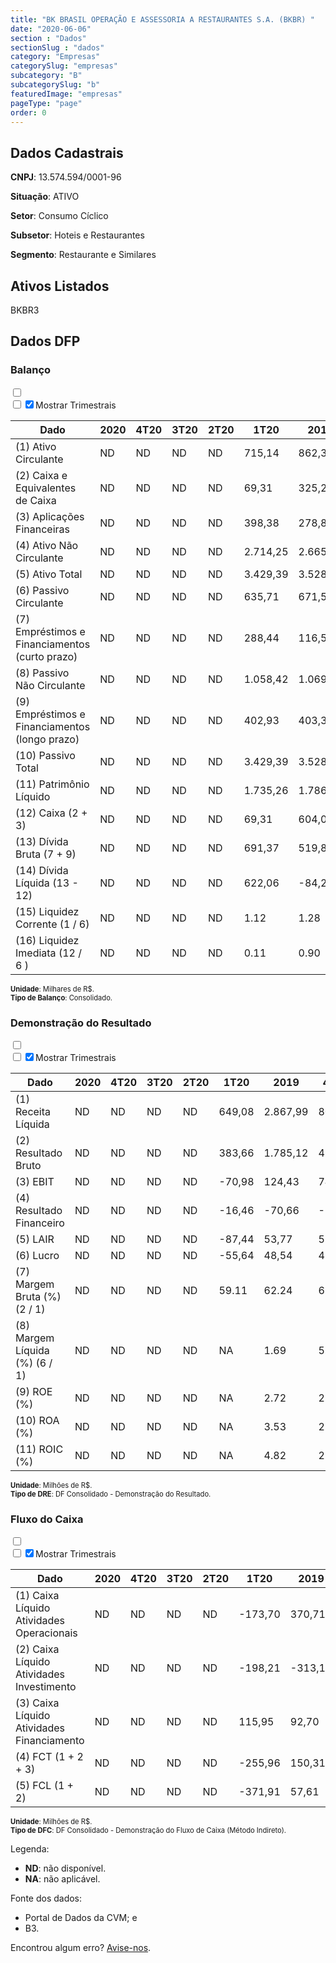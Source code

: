 ```yaml
---  
title: "BK BRASIL OPERAÇÃO E ASSESSORIA A RESTAURANTES S.A. (BKBR) "  
date: "2020-06-06"  
section : "Dados"  
sectionSlug : "dados"  
category: "Empresas"  
categorySlug: "empresas"  
subcategory: "B"  
subcategorySlug: "b"  
featuredImage: "empresas"  
pageType: "page"  
order: 0  
---
```



## Dados Cadastrais


**CNPJ**: 13.574.594/0001-96

**Situação**: ATIVO

**Setor**: Consumo Cíclico

**Subsetor**: Hoteis e Restaurantes

**Segmento**: Restaurante e Similares


## Ativos Listados


BKBR3 


## Dados DFP

### Balanço
  
<input type='checkbox' class='toggleCommand' id='toggleBalanco' name='toggleBalanco'>  
<div class='filter-group-balanco'>  
<div class='check_button_balanco'>  
<label for='toggleBalanco'>  
<input type='checkbox' data-filter-col='trimBalanco'><input type='checkbox' data-filter-col='trimBalanco' checked><span>Mostrar Trimestrais</span>  
</label>  
</div>  
</div>  
<div class='overflow balancoTableWrapper'>  
<table class='balancoTable'>  
<thead>  
<tr>  
<th class='dataHeader fixedLeftColumn'>Dado</th>  
<th>2020</th>  
<th class='trimHeader' data-col='trimBalanco'>4T20</th>  
<th class='trimHeader' data-col='trimBalanco'>3T20</th>  
<th class='trimHeader' data-col='trimBalanco'>2T20</th>  
<th class='trimHeader' data-col='trimBalanco'>1T20</th>  
<th>2019</th>  
<th class='trimHeader' data-col='trimBalanco'>4T19</th>  
<th class='trimHeader' data-col='trimBalanco'>3T19</th>  
<th class='trimHeader' data-col='trimBalanco'>2T19</th>  
<th class='trimHeader' data-col='trimBalanco'>1T19</th>  
<th>2018</th>  
<th class='trimHeader' data-col='trimBalanco'>4T18</th>  
<th class='trimHeader' data-col='trimBalanco'>3T18</th>  
<th class='trimHeader' data-col='trimBalanco'>2T18</th>  
<th class='trimHeader' data-col='trimBalanco'>1T18</th>  
<th>2017</th>  
<th class='trimHeader' data-col='trimBalanco'>4T17</th>  
<th class='trimHeader' data-col='trimBalanco'>3T17</th>  
<th class='trimHeader' data-col='trimBalanco'>2T17</th>  
<th class='trimHeader' data-col='trimBalanco'>1T17</th>  
<th>2016</th>  
<th class='trimHeader' data-col='trimBalanco'>4T16</th>  
<th class='trimHeader' data-col='trimBalanco'>3T16</th>  
<th class='trimHeader' data-col='trimBalanco'>2T16</th>  
<th class='trimHeader' data-col='trimBalanco'>1T16</th>  
<th>2015</th>  
<th class='trimHeader' data-col='trimBalanco'>4T15</th>  
<th class='trimHeader' data-col='trimBalanco'>3T15</th>  
<th class='trimHeader' data-col='trimBalanco'>2T15</th>  
<th class='trimHeader' data-col='trimBalanco'>1T15</th>  
</tr>  
</thead>  
<tbody>  
<tr class='trContaAtivo'>  
<td class='leftAlignCell rowDescription fixedLeftColumn'>(1) Ativo Circulante</td>  
<td>ND</td>  
<td data-col='trimBalanco' class='trimData'>ND</td>  
<td data-col='trimBalanco' class='trimData'>ND</td>  
<td data-col='trimBalanco' class='trimData'>ND</td>  
<td data-col='trimBalanco' class='trimData'>715,14</td>  
<td>862,38</td>  
<td data-col='trimBalanco' class='trimData'>862,38</td>  
<td data-col='trimBalanco' class='trimData'>421,69</td>  
<td data-col='trimBalanco' class='trimData'>517,90</td>  
<td data-col='trimBalanco' class='trimData'>583,62</td>  
<td>819,72</td>  
<td data-col='trimBalanco' class='trimData'>819,72</td>  
<td data-col='trimBalanco' class='trimData'>870,79</td>  
<td data-col='trimBalanco' class='trimData'>857,42</td>  
<td data-col='trimBalanco' class='trimData'>1.257,36</td>  
<td>1.338,45</td>  
<td data-col='trimBalanco' class='trimData'>1.338,45</td>  
<td data-col='trimBalanco' class='trimData'>433,02</td>  
<td data-col='trimBalanco' class='trimData'>320,19</td>  
<td data-col='trimBalanco' class='trimData'>331,48</td>  
<td>429,00</td>  
<td data-col='trimBalanco' class='trimData'>429,00</td>  
<td data-col='trimBalanco' class='trimData'>429,00</td>  
<td data-col='trimBalanco' class='trimData'>429,00</td>  
<td data-col='trimBalanco' class='trimData'>429,00</td>  
<td>325,67</td>  
<td data-col='trimBalanco' class='trimData'>325,67</td>  
<td data-col='trimBalanco' class='trimData'>ND</td>  
<td data-col='trimBalanco' class='trimData'>ND</td>  
<td data-col='trimBalanco' class='trimData'>ND</td>  
</tr>  
<tr class='trContaAtivo'>  
<td class='leftAlignCell rowDescription fixedLeftColumn'>(2) Caixa e Equivalentes de Caixa</td>  
<td>ND</td>  
<td data-col='trimBalanco' class='trimData'>ND</td>  
<td data-col='trimBalanco' class='trimData'>ND</td>  
<td data-col='trimBalanco' class='trimData'>ND</td>  
<td data-col='trimBalanco' class='trimData'>69,31</td>  
<td>325,28</td>  
<td data-col='trimBalanco' class='trimData'>325,28</td>  
<td data-col='trimBalanco' class='trimData'>76,39</td>  
<td data-col='trimBalanco' class='trimData'>145,53</td>  
<td data-col='trimBalanco' class='trimData'>99,91</td>  
<td>174,96</td>  
<td data-col='trimBalanco' class='trimData'>174,96</td>  
<td data-col='trimBalanco' class='trimData'>78,10</td>  
<td data-col='trimBalanco' class='trimData'>80,77</td>  
<td data-col='trimBalanco' class='trimData'>127,06</td>  
<td>102,34</td>  
<td data-col='trimBalanco' class='trimData'>102,34</td>  
<td data-col='trimBalanco' class='trimData'>207,74</td>  
<td data-col='trimBalanco' class='trimData'>96,59</td>  
<td data-col='trimBalanco' class='trimData'>145,91</td>  
<td>256,92</td>  
<td data-col='trimBalanco' class='trimData'>256,92</td>  
<td data-col='trimBalanco' class='trimData'>256,92</td>  
<td data-col='trimBalanco' class='trimData'>256,92</td>  
<td data-col='trimBalanco' class='trimData'>256,92</td>  
<td>164,80</td>  
<td data-col='trimBalanco' class='trimData'>164,80</td>  
<td data-col='trimBalanco' class='trimData'>ND</td>  
<td data-col='trimBalanco' class='trimData'>ND</td>  
<td data-col='trimBalanco' class='trimData'>ND</td>  
</tr>  
<tr class='trContaAtivo'>  
<td class='leftAlignCell rowDescription fixedLeftColumn'>(3) Aplicações Financeiras</td>  
<td>ND</td>  
<td data-col='trimBalanco' class='trimData'>ND</td>  
<td data-col='trimBalanco' class='trimData'>ND</td>  
<td data-col='trimBalanco' class='trimData'>ND</td>  
<td data-col='trimBalanco' class='trimData'>398,38</td>  
<td>278,82</td>  
<td data-col='trimBalanco' class='trimData'>278,82</td>  
<td data-col='trimBalanco' class='trimData'>102,85</td>  
<td data-col='trimBalanco' class='trimData'>106,92</td>  
<td data-col='trimBalanco' class='trimData'>223,08</td>  
<td>415,62</td>  
<td data-col='trimBalanco' class='trimData'>415,62</td>  
<td data-col='trimBalanco' class='trimData'>555,33</td>  
<td data-col='trimBalanco' class='trimData'>556,07</td>  
<td data-col='trimBalanco' class='trimData'>953,92</td>  
<td>1.076,38</td>  
<td data-col='trimBalanco' class='trimData'>1.076,38</td>  
<td data-col='trimBalanco' class='trimData'>87,62</td>  
<td data-col='trimBalanco' class='trimData'>76,71</td>  
<td data-col='trimBalanco' class='trimData'>57,31</td>  
<td>65,34</td>  
<td data-col='trimBalanco' class='trimData'>65,34</td>  
<td data-col='trimBalanco' class='trimData'>65,34</td>  
<td data-col='trimBalanco' class='trimData'>65,34</td>  
<td data-col='trimBalanco' class='trimData'>65,34</td>  
<td>57,43</td>  
<td data-col='trimBalanco' class='trimData'>57,43</td>  
<td data-col='trimBalanco' class='trimData'>ND</td>  
<td data-col='trimBalanco' class='trimData'>ND</td>  
<td data-col='trimBalanco' class='trimData'>ND</td>  
</tr>  
<tr class='trContaAtivo'>  
<td class='leftAlignCell rowDescription fixedLeftColumn'>(4) Ativo Não Circulante</td>  
<td>ND</td>  
<td data-col='trimBalanco' class='trimData'>ND</td>  
<td data-col='trimBalanco' class='trimData'>ND</td>  
<td data-col='trimBalanco' class='trimData'>ND</td>  
<td data-col='trimBalanco' class='trimData'>2.714,25</td>  
<td>2.665,68</td>  
<td data-col='trimBalanco' class='trimData'>2.665,68</td>  
<td data-col='trimBalanco' class='trimData'>2.514,81</td>  
<td data-col='trimBalanco' class='trimData'>2.380,36</td>  
<td data-col='trimBalanco' class='trimData'>2.464,93</td>  
<td>1.705,92</td>  
<td data-col='trimBalanco' class='trimData'>1.705,92</td>  
<td data-col='trimBalanco' class='trimData'>1.602,15</td>  
<td data-col='trimBalanco' class='trimData'>1.547,76</td>  
<td data-col='trimBalanco' class='trimData'>1.092,43</td>  
<td>1.077,11</td>  
<td data-col='trimBalanco' class='trimData'>1.077,11</td>  
<td data-col='trimBalanco' class='trimData'>1.044,28</td>  
<td data-col='trimBalanco' class='trimData'>1.018,81</td>  
<td data-col='trimBalanco' class='trimData'>1.008,75</td>  
<td>999,46</td>  
<td data-col='trimBalanco' class='trimData'>999,46</td>  
<td data-col='trimBalanco' class='trimData'>999,46</td>  
<td data-col='trimBalanco' class='trimData'>999,46</td>  
<td data-col='trimBalanco' class='trimData'>999,46</td>  
<td>870,89</td>  
<td data-col='trimBalanco' class='trimData'>870,89</td>  
<td data-col='trimBalanco' class='trimData'>ND</td>  
<td data-col='trimBalanco' class='trimData'>ND</td>  
<td data-col='trimBalanco' class='trimData'>ND</td>  
</tr>  
<tr class='trContaAtivo'>  
<td class='leftAlignCell rowDescription fixedLeftColumn'>(5) Ativo Total</td>  
<td>ND</td>  
<td data-col='trimBalanco' class='trimData'>ND</td>  
<td data-col='trimBalanco' class='trimData'>ND</td>  
<td data-col='trimBalanco' class='trimData'>ND</td>  
<td data-col='trimBalanco' class='trimData'>3.429,39</td>  
<td>3.528,06</td>  
<td data-col='trimBalanco' class='trimData'>3.528,06</td>  
<td data-col='trimBalanco' class='trimData'>2.936,51</td>  
<td data-col='trimBalanco' class='trimData'>2.898,27</td>  
<td data-col='trimBalanco' class='trimData'>3.048,55</td>  
<td>2.525,63</td>  
<td data-col='trimBalanco' class='trimData'>2.525,63</td>  
<td data-col='trimBalanco' class='trimData'>2.472,94</td>  
<td data-col='trimBalanco' class='trimData'>2.405,18</td>  
<td data-col='trimBalanco' class='trimData'>2.349,78</td>  
<td>2.415,55</td>  
<td data-col='trimBalanco' class='trimData'>2.415,55</td>  
<td data-col='trimBalanco' class='trimData'>1.477,30</td>  
<td data-col='trimBalanco' class='trimData'>1.339,01</td>  
<td data-col='trimBalanco' class='trimData'>1.340,23</td>  
<td>1.428,46</td>  
<td data-col='trimBalanco' class='trimData'>1.428,46</td>  
<td data-col='trimBalanco' class='trimData'>1.428,46</td>  
<td data-col='trimBalanco' class='trimData'>1.428,46</td>  
<td data-col='trimBalanco' class='trimData'>1.428,46</td>  
<td>1.196,56</td>  
<td data-col='trimBalanco' class='trimData'>1.196,56</td>  
<td data-col='trimBalanco' class='trimData'>ND</td>  
<td data-col='trimBalanco' class='trimData'>ND</td>  
<td data-col='trimBalanco' class='trimData'>ND</td>  
</tr>  
<tr class='trContaPassivo'>  
<td class='leftAlignCell rowDescription fixedLeftColumn'>(6) Passivo Circulante</td>  
<td>ND</td>  
<td data-col='trimBalanco' class='trimData'>ND</td>  
<td data-col='trimBalanco' class='trimData'>ND</td>  
<td data-col='trimBalanco' class='trimData'>ND</td>  
<td data-col='trimBalanco' class='trimData'>635,71</td>  
<td>671,57</td>  
<td data-col='trimBalanco' class='trimData'>671,57</td>  
<td data-col='trimBalanco' class='trimData'>463,18</td>  
<td data-col='trimBalanco' class='trimData'>451,48</td>  
<td data-col='trimBalanco' class='trimData'>466,45</td>  
<td>599,67</td>  
<td data-col='trimBalanco' class='trimData'>599,67</td>  
<td data-col='trimBalanco' class='trimData'>584,30</td>  
<td data-col='trimBalanco' class='trimData'>533,12</td>  
<td data-col='trimBalanco' class='trimData'>519,54</td>  
<td>473,00</td>  
<td data-col='trimBalanco' class='trimData'>473,00</td>  
<td data-col='trimBalanco' class='trimData'>312,26</td>  
<td data-col='trimBalanco' class='trimData'>305,52</td>  
<td data-col='trimBalanco' class='trimData'>285,73</td>  
<td>799,62</td>  
<td data-col='trimBalanco' class='trimData'>799,62</td>  
<td data-col='trimBalanco' class='trimData'>799,62</td>  
<td data-col='trimBalanco' class='trimData'>799,62</td>  
<td data-col='trimBalanco' class='trimData'>799,62</td>  
<td>392,84</td>  
<td data-col='trimBalanco' class='trimData'>392,84</td>  
<td data-col='trimBalanco' class='trimData'>ND</td>  
<td data-col='trimBalanco' class='trimData'>ND</td>  
<td data-col='trimBalanco' class='trimData'>ND</td>  
</tr>  
<tr class='trContaPassivo'>  
<td class='leftAlignCell rowDescription fixedLeftColumn'>(7) Empréstimos e Financiamentos (curto prazo)</td>  
<td>ND</td>  
<td data-col='trimBalanco' class='trimData'>ND</td>  
<td data-col='trimBalanco' class='trimData'>ND</td>  
<td data-col='trimBalanco' class='trimData'>ND</td>  
<td data-col='trimBalanco' class='trimData'>288,44</td>  
<td>116,56</td>  
<td data-col='trimBalanco' class='trimData'>116,56</td>  
<td data-col='trimBalanco' class='trimData'>26,25</td>  
<td data-col='trimBalanco' class='trimData'>43,85</td>  
<td data-col='trimBalanco' class='trimData'>52,29</td>  
<td>161,58</td>  
<td data-col='trimBalanco' class='trimData'>161,58</td>  
<td data-col='trimBalanco' class='trimData'>278,87</td>  
<td data-col='trimBalanco' class='trimData'>284,27</td>  
<td data-col='trimBalanco' class='trimData'>303,63</td>  
<td>209,99</td>  
<td data-col='trimBalanco' class='trimData'>209,99</td>  
<td data-col='trimBalanco' class='trimData'>127,11</td>  
<td data-col='trimBalanco' class='trimData'>127,36</td>  
<td data-col='trimBalanco' class='trimData'>133,66</td>  
<td>607,97</td>  
<td data-col='trimBalanco' class='trimData'>607,97</td>  
<td data-col='trimBalanco' class='trimData'>607,97</td>  
<td data-col='trimBalanco' class='trimData'>607,97</td>  
<td data-col='trimBalanco' class='trimData'>607,97</td>  
<td>198,87</td>  
<td data-col='trimBalanco' class='trimData'>198,87</td>  
<td data-col='trimBalanco' class='trimData'>ND</td>  
<td data-col='trimBalanco' class='trimData'>ND</td>  
<td data-col='trimBalanco' class='trimData'>ND</td>  
</tr>  
<tr class='trContaPassivo'>  
<td class='leftAlignCell rowDescription fixedLeftColumn'>(8) Passivo Não Circulante</td>  
<td>ND</td>  
<td data-col='trimBalanco' class='trimData'>ND</td>  
<td data-col='trimBalanco' class='trimData'>ND</td>  
<td data-col='trimBalanco' class='trimData'>ND</td>  
<td data-col='trimBalanco' class='trimData'>1.058,42</td>  
<td>1.069,86</td>  
<td data-col='trimBalanco' class='trimData'>1.069,86</td>  
<td data-col='trimBalanco' class='trimData'>718,21</td>  
<td data-col='trimBalanco' class='trimData'>681,88</td>  
<td data-col='trimBalanco' class='trimData'>819,19</td>  
<td>209,00</td>  
<td data-col='trimBalanco' class='trimData'>209,00</td>  
<td data-col='trimBalanco' class='trimData'>225,73</td>  
<td data-col='trimBalanco' class='trimData'>239,74</td>  
<td data-col='trimBalanco' class='trimData'>205,08</td>  
<td>325,36</td>  
<td data-col='trimBalanco' class='trimData'>325,36</td>  
<td data-col='trimBalanco' class='trimData'>490,13</td>  
<td data-col='trimBalanco' class='trimData'>506,27</td>  
<td data-col='trimBalanco' class='trimData'>534,18</td>  
<td>88,53</td>  
<td data-col='trimBalanco' class='trimData'>88,53</td>  
<td data-col='trimBalanco' class='trimData'>88,53</td>  
<td data-col='trimBalanco' class='trimData'>88,53</td>  
<td data-col='trimBalanco' class='trimData'>88,53</td>  
<td>365,28</td>  
<td data-col='trimBalanco' class='trimData'>365,28</td>  
<td data-col='trimBalanco' class='trimData'>ND</td>  
<td data-col='trimBalanco' class='trimData'>ND</td>  
<td data-col='trimBalanco' class='trimData'>ND</td>  
</tr>  
<tr class='trContaPassivo'>  
<td class='leftAlignCell rowDescription fixedLeftColumn'>(9) Empréstimos e Financiamentos (longo prazo)</td>  
<td>ND</td>  
<td data-col='trimBalanco' class='trimData'>ND</td>  
<td data-col='trimBalanco' class='trimData'>ND</td>  
<td data-col='trimBalanco' class='trimData'>ND</td>  
<td data-col='trimBalanco' class='trimData'>402,93</td>  
<td>403,31</td>  
<td data-col='trimBalanco' class='trimData'>403,31</td>  
<td data-col='trimBalanco' class='trimData'>106,52</td>  
<td data-col='trimBalanco' class='trimData'>106,39</td>  
<td data-col='trimBalanco' class='trimData'>112,00</td>  
<td>117,53</td>  
<td data-col='trimBalanco' class='trimData'>117,53</td>  
<td data-col='trimBalanco' class='trimData'>131,06</td>  
<td data-col='trimBalanco' class='trimData'>142,89</td>  
<td data-col='trimBalanco' class='trimData'>154,67</td>  
<td>275,72</td>  
<td data-col='trimBalanco' class='trimData'>275,72</td>  
<td data-col='trimBalanco' class='trimData'>396,30</td>  
<td data-col='trimBalanco' class='trimData'>414,73</td>  
<td data-col='trimBalanco' class='trimData'>443,38</td>  
<td>0,00</td>  
<td data-col='trimBalanco' class='trimData'>0,00</td>  
<td data-col='trimBalanco' class='trimData'>0,00</td>  
<td data-col='trimBalanco' class='trimData'>0,00</td>  
<td data-col='trimBalanco' class='trimData'>0,00</td>  
<td>306,94</td>  
<td data-col='trimBalanco' class='trimData'>306,94</td>  
<td data-col='trimBalanco' class='trimData'>ND</td>  
<td data-col='trimBalanco' class='trimData'>ND</td>  
<td data-col='trimBalanco' class='trimData'>ND</td>  
</tr>  
<tr class='trContaPassivo'>  
<td class='leftAlignCell rowDescription fixedLeftColumn'>(10) Passivo Total</td>  
<td>ND</td>  
<td data-col='trimBalanco' class='trimData'>ND</td>  
<td data-col='trimBalanco' class='trimData'>ND</td>  
<td data-col='trimBalanco' class='trimData'>ND</td>  
<td data-col='trimBalanco' class='trimData'>3.429,39</td>  
<td>3.528,06</td>  
<td data-col='trimBalanco' class='trimData'>3.528,06</td>  
<td data-col='trimBalanco' class='trimData'>2.936,51</td>  
<td data-col='trimBalanco' class='trimData'>2.898,27</td>  
<td data-col='trimBalanco' class='trimData'>3.048,55</td>  
<td>2.525,63</td>  
<td data-col='trimBalanco' class='trimData'>2.525,63</td>  
<td data-col='trimBalanco' class='trimData'>2.472,94</td>  
<td data-col='trimBalanco' class='trimData'>2.405,18</td>  
<td data-col='trimBalanco' class='trimData'>2.349,78</td>  
<td>2.415,55</td>  
<td data-col='trimBalanco' class='trimData'>2.415,55</td>  
<td data-col='trimBalanco' class='trimData'>1.477,30</td>  
<td data-col='trimBalanco' class='trimData'>1.339,01</td>  
<td data-col='trimBalanco' class='trimData'>1.340,23</td>  
<td>1.428,46</td>  
<td data-col='trimBalanco' class='trimData'>1.428,46</td>  
<td data-col='trimBalanco' class='trimData'>1.428,46</td>  
<td data-col='trimBalanco' class='trimData'>1.428,46</td>  
<td data-col='trimBalanco' class='trimData'>1.428,46</td>  
<td>1.196,56</td>  
<td data-col='trimBalanco' class='trimData'>1.196,56</td>  
<td data-col='trimBalanco' class='trimData'>ND</td>  
<td data-col='trimBalanco' class='trimData'>ND</td>  
<td data-col='trimBalanco' class='trimData'>ND</td>  
</tr>  
<tr class='trContaPassivo'>  
<td class='leftAlignCell rowDescription fixedLeftColumn'>(11) Patrimônio Líquido</td>  
<td>ND</td>  
<td data-col='trimBalanco' class='trimData'>ND</td>  
<td data-col='trimBalanco' class='trimData'>ND</td>  
<td data-col='trimBalanco' class='trimData'>ND</td>  
<td data-col='trimBalanco' class='trimData'>1.735,26</td>  
<td>1.786,63</td>  
<td data-col='trimBalanco' class='trimData'>1.786,63</td>  
<td data-col='trimBalanco' class='trimData'>1.755,12</td>  
<td data-col='trimBalanco' class='trimData'>1.764,91</td>  
<td data-col='trimBalanco' class='trimData'>1.762,91</td>  
<td>1.716,96</td>  
<td data-col='trimBalanco' class='trimData'>1.716,96</td>  
<td data-col='trimBalanco' class='trimData'>1.662,91</td>  
<td data-col='trimBalanco' class='trimData'>1.632,32</td>  
<td data-col='trimBalanco' class='trimData'>1.625,17</td>  
<td>1.617,19</td>  
<td data-col='trimBalanco' class='trimData'>1.617,19</td>  
<td data-col='trimBalanco' class='trimData'>674,90</td>  
<td data-col='trimBalanco' class='trimData'>527,22</td>  
<td data-col='trimBalanco' class='trimData'>520,32</td>  
<td>540,32</td>  
<td data-col='trimBalanco' class='trimData'>540,32</td>  
<td data-col='trimBalanco' class='trimData'>540,32</td>  
<td data-col='trimBalanco' class='trimData'>540,32</td>  
<td data-col='trimBalanco' class='trimData'>540,32</td>  
<td>438,44</td>  
<td data-col='trimBalanco' class='trimData'>438,44</td>  
<td data-col='trimBalanco' class='trimData'>ND</td>  
<td data-col='trimBalanco' class='trimData'>ND</td>  
<td data-col='trimBalanco' class='trimData'>ND</td>  
</tr>  
<tr>  
<td class='leftAlignCell rowDescription fixedLeftColumn'>(12) Caixa (2 + 3)</td>  
<td>ND</td>  
<td data-col='trimBalanco' class='trimData'>ND</td>  
<td data-col='trimBalanco' class='trimData'>ND</td>  
<td data-col='trimBalanco' class='trimData'>ND</td>  
<td class='positiveNumber trimData' data-col='trimBalanco'>69,31</td>  
<td class='positiveNumber'>604,09</td>  
<td class='positiveNumber trimData' data-col='trimBalanco'>325,28</td>  
<td class='positiveNumber trimData' data-col='trimBalanco'>76,39</td>  
<td class='positiveNumber trimData' data-col='trimBalanco'>145,53</td>  
<td class='positiveNumber trimData' data-col='trimBalanco'>99,91</td>  
<td class='positiveNumber'>590,59</td>  
<td class='positiveNumber trimData' data-col='trimBalanco'>174,96</td>  
<td class='positiveNumber trimData' data-col='trimBalanco'>78,10</td>  
<td class='positiveNumber trimData' data-col='trimBalanco'>80,77</td>  
<td class='positiveNumber trimData' data-col='trimBalanco'>127,06</td>  
<td class='positiveNumber'>1.178,73</td>  
<td class='positiveNumber trimData' data-col='trimBalanco'>102,34</td>  
<td class='positiveNumber trimData' data-col='trimBalanco'>207,74</td>  
<td class='positiveNumber trimData' data-col='trimBalanco'>96,59</td>  
<td class='positiveNumber trimData' data-col='trimBalanco'>145,91</td>  
<td class='positiveNumber'>322,26</td>  
<td class='positiveNumber trimData' data-col='trimBalanco'>256,92</td>  
<td class='positiveNumber trimData' data-col='trimBalanco'>256,92</td>  
<td class='positiveNumber trimData' data-col='trimBalanco'>256,92</td>  
<td class='positiveNumber trimData' data-col='trimBalanco'>256,92</td>  
<td class='positiveNumber'>222,23</td>  
<td class='positiveNumber trimData' data-col='trimBalanco'>164,80</td>  
<td data-col='trimBalanco' class='trimData'>ND</td>  
<td data-col='trimBalanco' class='trimData'>ND</td>  
<td data-col='trimBalanco' class='trimData'>ND</td>  
</tr>  
<tr class='trDividaBruta'>  
<td class='leftAlignCell rowDescription fixedLeftColumn'>(13) Dívida Bruta (7 + 9)</td>  
<td>ND</td>  
<td data-col='trimBalanco' class='trimData'>ND</td>  
<td data-col='trimBalanco' class='trimData'>ND</td>  
<td data-col='trimBalanco' class='trimData'>ND</td>  
<td class='negativeNumber trimData' data-col='trimBalanco'>691,37</td>  
<td class='negativeNumber'>519,87</td>  
<td class='negativeNumber trimData' data-col='trimBalanco'>519,87</td>  
<td class='negativeNumber trimData' data-col='trimBalanco'>132,77</td>  
<td class='negativeNumber trimData' data-col='trimBalanco'>150,25</td>  
<td class='negativeNumber trimData' data-col='trimBalanco'>164,29</td>  
<td class='negativeNumber'>279,11</td>  
<td class='negativeNumber trimData' data-col='trimBalanco'>279,11</td>  
<td class='negativeNumber trimData' data-col='trimBalanco'>409,93</td>  
<td class='negativeNumber trimData' data-col='trimBalanco'>427,15</td>  
<td class='negativeNumber trimData' data-col='trimBalanco'>458,30</td>  
<td class='negativeNumber'>485,71</td>  
<td class='negativeNumber trimData' data-col='trimBalanco'>485,71</td>  
<td class='negativeNumber trimData' data-col='trimBalanco'>523,41</td>  
<td class='negativeNumber trimData' data-col='trimBalanco'>542,08</td>  
<td class='negativeNumber trimData' data-col='trimBalanco'>577,04</td>  
<td class='negativeNumber'>607,97</td>  
<td class='negativeNumber trimData' data-col='trimBalanco'>607,97</td>  
<td class='negativeNumber trimData' data-col='trimBalanco'>607,97</td>  
<td class='negativeNumber trimData' data-col='trimBalanco'>607,97</td>  
<td class='negativeNumber trimData' data-col='trimBalanco'>607,97</td>  
<td class='negativeNumber'>505,81</td>  
<td class='negativeNumber trimData' data-col='trimBalanco'>505,81</td>  
<td data-col='trimBalanco' class='trimData'>ND</td>  
<td data-col='trimBalanco' class='trimData'>ND</td>  
<td data-col='trimBalanco' class='trimData'>ND</td>  
</tr>  
<tr>  
<td class='leftAlignCell rowDescription fixedLeftColumn'>(14) Dívida Líquida  (13 - 12)</td>  
<td>ND</td>  
<td data-col='trimBalanco' class='trimData'>ND</td>  
<td data-col='trimBalanco' class='trimData'>ND</td>  
<td data-col='trimBalanco' class='trimData'>ND</td>  
<td class='negativeNumber trimData' data-col='trimBalanco'>622,06</td>  
<td class='positiveNumber'>-84,22</td>  
<td class='negativeNumber trimData' data-col='trimBalanco'>194,59</td>  
<td class='negativeNumber trimData' data-col='trimBalanco'>56,38</td>  
<td class='negativeNumber trimData' data-col='trimBalanco'>4,71</td>  
<td class='negativeNumber trimData' data-col='trimBalanco'>64,38</td>  
<td class='positiveNumber'>-311,47</td>  
<td class='negativeNumber trimData' data-col='trimBalanco'>104,15</td>  
<td class='negativeNumber trimData' data-col='trimBalanco'>331,83</td>  
<td class='negativeNumber trimData' data-col='trimBalanco'>346,38</td>  
<td class='negativeNumber trimData' data-col='trimBalanco'>331,24</td>  
<td class='positiveNumber'>-693,02</td>  
<td class='negativeNumber trimData' data-col='trimBalanco'>383,36</td>  
<td class='negativeNumber trimData' data-col='trimBalanco'>315,67</td>  
<td class='negativeNumber trimData' data-col='trimBalanco'>445,49</td>  
<td class='negativeNumber trimData' data-col='trimBalanco'>431,13</td>  
<td class='negativeNumber'>285,71</td>  
<td class='negativeNumber trimData' data-col='trimBalanco'>351,05</td>  
<td class='negativeNumber trimData' data-col='trimBalanco'>351,05</td>  
<td class='negativeNumber trimData' data-col='trimBalanco'>351,05</td>  
<td class='negativeNumber trimData' data-col='trimBalanco'>351,05</td>  
<td class='negativeNumber'>283,58</td>  
<td class='negativeNumber trimData' data-col='trimBalanco'>341,01</td>  
<td data-col='trimBalanco' class='trimData'>ND</td>  
<td data-col='trimBalanco' class='trimData'>ND</td>  
<td data-col='trimBalanco' class='trimData'>ND</td>  
</tr>  
<tr>  
<td class='leftAlignCell rowDescription fixedLeftColumn'>(15) Liquidez Corrente (1 / 6)</td>  
<td>ND</td>  
<td data-col='trimBalanco' class='trimData'>ND</td>  
<td data-col='trimBalanco' class='trimData'>ND</td>  
<td data-col='trimBalanco' class='trimData'>ND</td>  
<td data-col='trimBalanco' class='trimData'>1.12</td>  
<td>1.28</td>  
<td data-col='trimBalanco' class='trimData'>1.28</td>  
<td data-col='trimBalanco' class='trimData'>0.91</td>  
<td data-col='trimBalanco' class='trimData'>1.15</td>  
<td data-col='trimBalanco' class='trimData'>1.25</td>  
<td>1.37</td>  
<td data-col='trimBalanco' class='trimData'>1.37</td>  
<td data-col='trimBalanco' class='trimData'>1.49</td>  
<td data-col='trimBalanco' class='trimData'>1.61</td>  
<td data-col='trimBalanco' class='trimData'>2.42</td>  
<td>2.83</td>  
<td data-col='trimBalanco' class='trimData'>2.83</td>  
<td data-col='trimBalanco' class='trimData'>1.39</td>  
<td data-col='trimBalanco' class='trimData'>1.05</td>  
<td data-col='trimBalanco' class='trimData'>1.16</td>  
<td>0.54</td>  
<td data-col='trimBalanco' class='trimData'>0.54</td>  
<td data-col='trimBalanco' class='trimData'>0.54</td>  
<td data-col='trimBalanco' class='trimData'>0.54</td>  
<td data-col='trimBalanco' class='trimData'>0.54</td>  
<td>0.83</td>  
<td data-col='trimBalanco' class='trimData'>0.83</td>  
<td data-col='trimBalanco' class='trimData'>ND</td>  
<td data-col='trimBalanco' class='trimData'>ND</td>  
<td data-col='trimBalanco' class='trimData'>ND</td>  
</tr>  
<tr>  
<td class='leftAlignCell rowDescription fixedLeftColumn'>(16) Liquidez Imediata  (12 / 6 )</td>  
<td>ND</td>  
<td data-col='trimBalanco' class='trimData'>ND</td>  
<td data-col='trimBalanco' class='trimData'>ND</td>  
<td data-col='trimBalanco' class='trimData'>ND</td>  
<td data-col='trimBalanco' class='trimData'>0.11</td>  
<td>0.90</td>  
<td data-col='trimBalanco' class='trimData'>0.48</td>  
<td data-col='trimBalanco' class='trimData'>0.16</td>  
<td data-col='trimBalanco' class='trimData'>0.32</td>  
<td data-col='trimBalanco' class='trimData'>0.21</td>  
<td>0.98</td>  
<td data-col='trimBalanco' class='trimData'>0.29</td>  
<td data-col='trimBalanco' class='trimData'>0.13</td>  
<td data-col='trimBalanco' class='trimData'>0.15</td>  
<td data-col='trimBalanco' class='trimData'>0.24</td>  
<td>2.49</td>  
<td data-col='trimBalanco' class='trimData'>0.22</td>  
<td data-col='trimBalanco' class='trimData'>0.67</td>  
<td data-col='trimBalanco' class='trimData'>0.32</td>  
<td data-col='trimBalanco' class='trimData'>0.51</td>  
<td>0.40</td>  
<td data-col='trimBalanco' class='trimData'>0.32</td>  
<td data-col='trimBalanco' class='trimData'>0.32</td>  
<td data-col='trimBalanco' class='trimData'>0.32</td>  
<td data-col='trimBalanco' class='trimData'>0.32</td>  
<td>0.57</td>  
<td data-col='trimBalanco' class='trimData'>0.42</td>  
<td data-col='trimBalanco' class='trimData'>ND</td>  
<td data-col='trimBalanco' class='trimData'>ND</td>  
<td data-col='trimBalanco' class='trimData'>ND</td>  
</tr>  
</tbody>  
</table>  
</div>  
<p style='font-size:0.7rem; margin:0px;'><strong>Unidade</strong>: Milhares de R$.</p>  
<p style='font-size:0.7rem; margin:0px;'><strong>Tipo de Balanço</strong>: Consolidado.</p>


### Demonstração do Resultado
  
<input type='checkbox' class='toggleCommand' id='toggleDRE' name='toggleDRE'>  
<div class='filter-group-dre'>  
<div class='check_button_dre'>  
<label for='toggleDRE'>  
<input type='checkbox' data-filter-col='trimDRE'><input type='checkbox' data-filter-col='trimDRE' checked><span>Mostrar Trimestrais</span>  
</label>  
</div>  
</div>  
<div class='overflow balancoTableWrapper'>  
<table class='balancoTable'>  
<thead>  
<tr>  
<th class='dataHeader fixedLeftColumn'>Dado</th>  
<th>2020</th>  
<th class='trimHeader' data-col='trimDRE'>4T20</th>  
<th class='trimHeader' data-col='trimDRE'>3T20</th>  
<th class='trimHeader' data-col='trimDRE'>2T20</th>  
<th class='trimHeader' data-col='trimDRE'>1T20</th>  
<th>2019</th>  
<th class='trimHeader' data-col='trimDRE'>4T19</th>  
<th class='trimHeader' data-col='trimDRE'>3T19</th>  
<th class='trimHeader' data-col='trimDRE'>2T19</th>  
<th class='trimHeader' data-col='trimDRE'>1T19</th>  
<th>2018</th>  
<th class='trimHeader' data-col='trimDRE'>4T18</th>  
<th class='trimHeader' data-col='trimDRE'>3T18</th>  
<th class='trimHeader' data-col='trimDRE'>2T18</th>  
<th class='trimHeader' data-col='trimDRE'>1T18</th>  
<th>2017</th>  
<th class='trimHeader' data-col='trimDRE'>4T17</th>  
<th class='trimHeader' data-col='trimDRE'>3T17</th>  
<th class='trimHeader' data-col='trimDRE'>2T17</th>  
<th class='trimHeader' data-col='trimDRE'>1T17</th>  
<th>2016</th>  
<th class='trimHeader' data-col='trimDRE'>4T16</th>  
<th class='trimHeader' data-col='trimDRE'>3T16</th>  
<th class='trimHeader' data-col='trimDRE'>2T16</th>  
<th class='trimHeader' data-col='trimDRE'>1T16</th>  
<th>2015</th>  
<th class='trimHeader' data-col='trimDRE'>4T15</th>  
<th class='trimHeader' data-col='trimDRE'>3T15</th>  
<th class='trimHeader' data-col='trimDRE'>2T15</th>  
<th class='trimHeader' data-col='trimDRE'>1T15</th>  
</tr>  
</thead>  
<tbody>  
<tr class='trDRE'>  
<td class='leftAlignCell rowDescription fixedLeftColumn'>(1) Receita Líquida</td>  
<td>ND</td>  
<td data-col='trimDRE' class='trimData'>ND</td>  
<td data-col='trimDRE' class='trimData'>ND</td>  
<td data-col='trimDRE' class='trimData'>ND</td>  
<td data-col='trimDRE' class='trimData' >649,08</td>  
<td>2.867,99</td>  
<td data-col='trimDRE' class='trimData' >803,44</td>  
<td data-col='trimDRE' class='trimData' >723,32</td>  
<td data-col='trimDRE' class='trimData' >675,91</td>  
<td data-col='trimDRE' class='trimData' >665,33</td>  
<td>2.348,33</td>  
<td data-col='trimDRE' class='trimData' >718,07</td>  
<td data-col='trimDRE' class='trimData' >610,86</td>  
<td data-col='trimDRE' class='trimData' >536,88</td>  
<td data-col='trimDRE' class='trimData' >482,53</td>  
<td>1.783,84</td>  
<td data-col='trimDRE' class='trimData' >522,53</td>  
<td data-col='trimDRE' class='trimData' >442,98</td>  
<td data-col='trimDRE' class='trimData' >428,40</td>  
<td data-col='trimDRE' class='trimData' >389,93</td>  
<td>1.393,28</td>  
<td data-col='trimDRE' class='trimData' >408,97</td>  
<td data-col='trimDRE' class='trimData' >350,88</td>  
<td data-col='trimDRE' class='trimData' >325,19</td>  
<td data-col='trimDRE' class='trimData' >308,24</td>  
<td>949,68</td>  
<td data-col='trimDRE' class='trimData' >949,68</td>  
<td data-col='trimDRE' class='trimData'>ND</td>  
<td data-col='trimDRE' class='trimData'>ND</td>  
<td data-col='trimDRE' class='trimData'>ND</td>  
</tr>  
<tr class='trDRE'>  
<td class='leftAlignCell rowDescription fixedLeftColumn'>(2) Resultado Bruto</td>  
<td>ND</td>  
<td data-col='trimDRE' class='trimData'>ND</td>  
<td data-col='trimDRE' class='trimData'>ND</td>  
<td data-col='trimDRE' class='trimData'>ND</td>  
<td data-col='trimDRE' class='trimData positiveNumberGreen' >383,66</td>  
<td class='positiveNumberGreen'>1.785,12</td>  
<td data-col='trimDRE' class='trimData positiveNumberGreen' >499,33</td>  
<td data-col='trimDRE' class='trimData positiveNumberGreen' >446,83</td>  
<td data-col='trimDRE' class='trimData positiveNumberGreen' >428,15</td>  
<td data-col='trimDRE' class='trimData positiveNumberGreen' >410,82</td>  
<td class='positiveNumberGreen'>1.457,04</td>  
<td data-col='trimDRE' class='trimData positiveNumberGreen' >445,62</td>  
<td data-col='trimDRE' class='trimData positiveNumberGreen' >382,50</td>  
<td data-col='trimDRE' class='trimData positiveNumberGreen' >331,63</td>  
<td data-col='trimDRE' class='trimData positiveNumberGreen' >297,29</td>  
<td class='positiveNumberGreen'>1.095,97</td>  
<td data-col='trimDRE' class='trimData positiveNumberGreen' >316,95</td>  
<td data-col='trimDRE' class='trimData positiveNumberGreen' >273,00</td>  
<td data-col='trimDRE' class='trimData positiveNumberGreen' >266,22</td>  
<td data-col='trimDRE' class='trimData positiveNumberGreen' >239,80</td>  
<td class='positiveNumberGreen'>866,98</td>  
<td data-col='trimDRE' class='trimData positiveNumberGreen' >259,62</td>  
<td data-col='trimDRE' class='trimData positiveNumberGreen' >217,26</td>  
<td data-col='trimDRE' class='trimData positiveNumberGreen' >199,65</td>  
<td data-col='trimDRE' class='trimData positiveNumberGreen' >190,45</td>  
<td class='positiveNumberGreen'>611,26</td>  
<td data-col='trimDRE' class='trimData positiveNumberGreen' >611,26</td>  
<td data-col='trimDRE' class='trimData'>ND</td>  
<td data-col='trimDRE' class='trimData'>ND</td>  
<td data-col='trimDRE' class='trimData'>ND</td>  
</tr>  
<tr class='trDRE'>  
<td class='leftAlignCell rowDescription fixedLeftColumn'>(3) EBIT</td>  
<td>ND</td>  
<td data-col='trimDRE' class='trimData'>ND</td>  
<td data-col='trimDRE' class='trimData'>ND</td>  
<td data-col='trimDRE' class='trimData'>ND</td>  
<td data-col='trimDRE' class='trimData negativeNumber' >-70,98</td>  
<td class='positiveNumberGreen'>124,43</td>  
<td data-col='trimDRE' class='trimData positiveNumberGreen' >74,04</td>  
<td data-col='trimDRE' class='trimData positiveNumberGreen' >27,04</td>  
<td data-col='trimDRE' class='trimData positiveNumberGreen' >18,66</td>  
<td data-col='trimDRE' class='trimData positiveNumberGreen' >4,69</td>  
<td class='positiveNumberGreen'>126,82</td>  
<td data-col='trimDRE' class='trimData positiveNumberGreen' >72,46</td>  
<td data-col='trimDRE' class='trimData positiveNumberGreen' >39,62</td>  
<td data-col='trimDRE' class='trimData positiveNumberGreen' >11,87</td>  
<td data-col='trimDRE' class='trimData positiveNumberGreen' >2,87</td>  
<td class='positiveNumberGreen'>65,31</td>  
<td data-col='trimDRE' class='trimData positiveNumberGreen' >30,61</td>  
<td data-col='trimDRE' class='trimData positiveNumberGreen' >13,85</td>  
<td data-col='trimDRE' class='trimData positiveNumberGreen' >23,06</td>  
<td data-col='trimDRE' class='trimData negativeNumber' >-2,21</td>  
<td class='positiveNumberGreen'>14,82</td>  
<td data-col='trimDRE' class='trimData positiveNumberGreen' >19,70</td>  
<td data-col='trimDRE' class='trimData negativeNumber' >-0,62</td>  
<td data-col='trimDRE' class='trimData positiveNumberGreen' >1,37</td>  
<td data-col='trimDRE' class='trimData negativeNumber' >-5,62</td>  
<td class='negativeNumber'>-5,62</td>  
<td data-col='trimDRE' class='trimData negativeNumber' >-5,62</td>  
<td data-col='trimDRE' class='trimData'>ND</td>  
<td data-col='trimDRE' class='trimData'>ND</td>  
<td data-col='trimDRE' class='trimData'>ND</td>  
</tr>  
<tr class='trDRE'>  
<td class='leftAlignCell rowDescription fixedLeftColumn'>(4) Resultado Financeiro</td>  
<td>ND</td>  
<td data-col='trimDRE' class='trimData'>ND</td>  
<td data-col='trimDRE' class='trimData'>ND</td>  
<td data-col='trimDRE' class='trimData'>ND</td>  
<td data-col='trimDRE' class='trimData negativeNumber' >-16,46</td>  
<td class='negativeNumber'>-70,66</td>  
<td data-col='trimDRE' class='trimData negativeNumber' >-21,70</td>  
<td data-col='trimDRE' class='trimData negativeNumber' >-17,50</td>  
<td data-col='trimDRE' class='trimData negativeNumber' >-18,98</td>  
<td data-col='trimDRE' class='trimData negativeNumber' >-12,48</td>  
<td class='positiveNumberGreen'>10,90</td>  
<td data-col='trimDRE' class='trimData positiveNumberGreen' >3,02</td>  
<td data-col='trimDRE' class='trimData positiveNumberGreen' >2,35</td>  
<td data-col='trimDRE' class='trimData negativeNumber' >-2,46</td>  
<td data-col='trimDRE' class='trimData positiveNumberGreen' >7,99</td>  
<td class='negativeNumber'>-56,26</td>  
<td data-col='trimDRE' class='trimData negativeNumber' >-7,18</td>  
<td data-col='trimDRE' class='trimData negativeNumber' >-18,69</td>  
<td data-col='trimDRE' class='trimData negativeNumber' >-14,55</td>  
<td data-col='trimDRE' class='trimData negativeNumber' >-15,85</td>  
<td class='negativeNumber'>-100,54</td>  
<td data-col='trimDRE' class='trimData negativeNumber' >-46,24</td>  
<td data-col='trimDRE' class='trimData negativeNumber' >-16,88</td>  
<td data-col='trimDRE' class='trimData negativeNumber' >-19,34</td>  
<td data-col='trimDRE' class='trimData negativeNumber' >-18,09</td>  
<td class='negativeNumber'>-20,15</td>  
<td data-col='trimDRE' class='trimData negativeNumber' >-20,15</td>  
<td data-col='trimDRE' class='trimData'>ND</td>  
<td data-col='trimDRE' class='trimData'>ND</td>  
<td data-col='trimDRE' class='trimData'>ND</td>  
</tr>  
<tr class='trDRE'>  
<td class='leftAlignCell rowDescription fixedLeftColumn'>(5) LAIR</td>  
<td>ND</td>  
<td data-col='trimDRE' class='trimData'>ND</td>  
<td data-col='trimDRE' class='trimData'>ND</td>  
<td data-col='trimDRE' class='trimData'>ND</td>  
<td data-col='trimDRE' class='trimData negativeNumber' >-87,44</td>  
<td class='positiveNumberGreen'>53,77</td>  
<td data-col='trimDRE' class='trimData positiveNumberGreen' >52,34</td>  
<td data-col='trimDRE' class='trimData positiveNumberGreen' >9,54</td>  
<td data-col='trimDRE' class='trimData negativeNumber' >-0,31</td>  
<td data-col='trimDRE' class='trimData negativeNumber' >-7,80</td>  
<td class='positiveNumberGreen'>137,72</td>  
<td data-col='trimDRE' class='trimData positiveNumberGreen' >75,49</td>  
<td data-col='trimDRE' class='trimData positiveNumberGreen' >41,97</td>  
<td data-col='trimDRE' class='trimData positiveNumberGreen' >9,40</td>  
<td data-col='trimDRE' class='trimData positiveNumberGreen' >10,86</td>  
<td class='positiveNumberGreen'>9,04</td>  
<td data-col='trimDRE' class='trimData positiveNumberGreen' >23,43</td>  
<td data-col='trimDRE' class='trimData negativeNumber' >-4,83</td>  
<td data-col='trimDRE' class='trimData positiveNumberGreen' >8,50</td>  
<td data-col='trimDRE' class='trimData negativeNumber' >-18,06</td>  
<td class='negativeNumber'>-85,72</td>  
<td data-col='trimDRE' class='trimData negativeNumber' >-26,54</td>  
<td data-col='trimDRE' class='trimData negativeNumber' >-17,50</td>  
<td data-col='trimDRE' class='trimData negativeNumber' >-17,97</td>  
<td data-col='trimDRE' class='trimData negativeNumber' >-23,71</td>  
<td class='negativeNumber'>-25,77</td>  
<td data-col='trimDRE' class='trimData negativeNumber' >-25,77</td>  
<td data-col='trimDRE' class='trimData'>ND</td>  
<td data-col='trimDRE' class='trimData'>ND</td>  
<td data-col='trimDRE' class='trimData'>ND</td>  
</tr>  
<tr class='trDRE'>  
<td class='leftAlignCell rowDescription fixedLeftColumn'>(6) Lucro</td>  
<td>ND</td>  
<td data-col='trimDRE' class='trimData'>ND</td>  
<td data-col='trimDRE' class='trimData'>ND</td>  
<td data-col='trimDRE' class='trimData'>ND</td>  
<td data-col='trimDRE' class='trimData negativeNumber' >-55,64</td>  
<td class='positiveNumberGreen'>48,54</td>  
<td data-col='trimDRE' class='trimData positiveNumberGreen' >41,31</td>  
<td data-col='trimDRE' class='trimData positiveNumberGreen' >5,45</td>  
<td data-col='trimDRE' class='trimData negativeNumber' >-1,27</td>  
<td data-col='trimDRE' class='trimData positiveNumberGreen' >3,05</td>  
<td class='positiveNumberGreen'>128,04</td>  
<td data-col='trimDRE' class='trimData positiveNumberGreen' >83,62</td>  
<td data-col='trimDRE' class='trimData positiveNumberGreen' >27,03</td>  
<td data-col='trimDRE' class='trimData positiveNumberGreen' >8,57</td>  
<td data-col='trimDRE' class='trimData positiveNumberGreen' >8,81</td>  
<td class='positiveNumberGreen'>3,82</td>  
<td data-col='trimDRE' class='trimData positiveNumberGreen' >21,82</td>  
<td data-col='trimDRE' class='trimData negativeNumber' >-4,90</td>  
<td data-col='trimDRE' class='trimData positiveNumberGreen' >6,90</td>  
<td data-col='trimDRE' class='trimData negativeNumber' >-20,00</td>  
<td class='negativeNumber'>-93,46</td>  
<td data-col='trimDRE' class='trimData negativeNumber' >-31,95</td>  
<td data-col='trimDRE' class='trimData negativeNumber' >-19,70</td>  
<td data-col='trimDRE' class='trimData negativeNumber' >-19,49</td>  
<td data-col='trimDRE' class='trimData negativeNumber' >-22,31</td>  
<td class='negativeNumber'>-36,76</td>  
<td data-col='trimDRE' class='trimData negativeNumber' >-36,76</td>  
<td data-col='trimDRE' class='trimData'>ND</td>  
<td data-col='trimDRE' class='trimData'>ND</td>  
<td data-col='trimDRE' class='trimData'>ND</td>  
</tr>  
<tr class='trDREMargem'>  
<td class='leftAlignCell rowDescription fixedLeftColumn'>(7) Margem Bruta (%) (2 / 1)</td>  
<td>ND</td>  
<td data-col='trimDRE' class='trimData'>ND</td>  
<td data-col='trimDRE' class='trimData'>ND</td>  
<td data-col='trimDRE' class='trimData'>ND</td>  
<td data-col='trimDRE' class='trimData'>59.11</td>  
<td>62.24</td>  
<td data-col='trimDRE' class='trimData'>62.15</td>  
<td data-col='trimDRE' class='trimData'>61.77</td>  
<td data-col='trimDRE' class='trimData'>63.34</td>  
<td data-col='trimDRE' class='trimData'>61.75</td>  
<td>62.05</td>  
<td data-col='trimDRE' class='trimData'>62.06</td>  
<td data-col='trimDRE' class='trimData'>62.62</td>  
<td data-col='trimDRE' class='trimData'>61.77</td>  
<td data-col='trimDRE' class='trimData'>61.61</td>  
<td>61.44</td>  
<td data-col='trimDRE' class='trimData'>60.66</td>  
<td data-col='trimDRE' class='trimData'>61.63</td>  
<td data-col='trimDRE' class='trimData'>62.14</td>  
<td data-col='trimDRE' class='trimData'>61.50</td>  
<td>62.23</td>  
<td data-col='trimDRE' class='trimData'>63.48</td>  
<td data-col='trimDRE' class='trimData'>61.92</td>  
<td data-col='trimDRE' class='trimData'>61.40</td>  
<td data-col='trimDRE' class='trimData'>61.79</td>  
<td>64.37</td>  
<td data-col='trimDRE' class='trimData'>64.37</td>  
<td data-col='trimDRE' class='trimData'>ND</td>  
<td data-col='trimDRE' class='trimData'>ND</td>  
<td data-col='trimDRE' class='trimData'>ND</td>  
</tr>  
<tr class='trDREMargem'>  
<td class='leftAlignCell rowDescription fixedLeftColumn'>(8) Margem Líquida (%) (6 / 1)</td>  
<td>ND</td>  
<td data-col='trimDRE' class='trimData'>ND</td>  
<td data-col='trimDRE' class='trimData'>ND</td>  
<td data-col='trimDRE' class='trimData'>ND</td>  
<td data-col='trimDRE' class='trimData'>NA</td>  
<td>1.69</td>  
<td data-col='trimDRE' class='trimData'>5.14</td>  
<td data-col='trimDRE' class='trimData'>0.75</td>  
<td data-col='trimDRE' class='trimData'>NA</td>  
<td data-col='trimDRE' class='trimData'>0.46</td>  
<td>5.45</td>  
<td data-col='trimDRE' class='trimData'>11.65</td>  
<td data-col='trimDRE' class='trimData'>4.42</td>  
<td data-col='trimDRE' class='trimData'>1.60</td>  
<td data-col='trimDRE' class='trimData'>1.83</td>  
<td>0.21</td>  
<td data-col='trimDRE' class='trimData'>4.18</td>  
<td data-col='trimDRE' class='trimData'>NA</td>  
<td data-col='trimDRE' class='trimData'>1.61</td>  
<td data-col='trimDRE' class='trimData'>NA</td>  
<td>NA</td>  
<td data-col='trimDRE' class='trimData'>NA</td>  
<td data-col='trimDRE' class='trimData'>NA</td>  
<td data-col='trimDRE' class='trimData'>NA</td>  
<td data-col='trimDRE' class='trimData'>NA</td>  
<td>NA</td>  
<td data-col='trimDRE' class='trimData'>NA</td>  
<td data-col='trimDRE' class='trimData'>ND</td>  
<td data-col='trimDRE' class='trimData'>ND</td>  
<td data-col='trimDRE' class='trimData'>ND</td>  
</tr>  
<tr>  
<td class='leftAlignCell rowDescription fixedLeftColumn'>(9) ROE (%)</td>  
<td>ND</td>  
<td data-col='trimDRE' class='trimData'>ND</td>  
<td data-col='trimDRE' class='trimData'>ND</td>  
<td data-col='trimDRE' class='trimData'>ND</td>  
<td data-col='trimDRE' class='trimData'>NA</td>  
<td>2.72</td>  
<td data-col='trimDRE' class='trimData'>2.31</td>  
<td data-col='trimDRE' class='trimData'>0.31</td>  
<td data-col='trimDRE' class='trimData'>NA</td>  
<td data-col='trimDRE' class='trimData'>0.17</td>  
<td>7.46</td>  
<td data-col='trimDRE' class='trimData'>4.87</td>  
<td data-col='trimDRE' class='trimData'>1.63</td>  
<td data-col='trimDRE' class='trimData'>0.53</td>  
<td data-col='trimDRE' class='trimData'>0.54</td>  
<td>0.24</td>  
<td data-col='trimDRE' class='trimData'>1.35</td>  
<td data-col='trimDRE' class='trimData'>NA</td>  
<td data-col='trimDRE' class='trimData'>1.31</td>  
<td data-col='trimDRE' class='trimData'>NA</td>  
<td>NA</td>  
<td data-col='trimDRE' class='trimData'>NA</td>  
<td data-col='trimDRE' class='trimData'>NA</td>  
<td data-col='trimDRE' class='trimData'>NA</td>  
<td data-col='trimDRE' class='trimData'>NA</td>  
<td>NA</td>  
<td data-col='trimDRE' class='trimData'>NA</td>  
<td data-col='trimDRE' class='trimData'>ND</td>  
<td data-col='trimDRE' class='trimData'>ND</td>  
<td data-col='trimDRE' class='trimData'>ND</td>  
</tr>  
<tr>  
<td class='leftAlignCell rowDescription fixedLeftColumn'>(10) ROA (%)</td>  
<td>ND</td>  
<td data-col='trimDRE' class='trimData'>ND</td>  
<td data-col='trimDRE' class='trimData'>ND</td>  
<td data-col='trimDRE' class='trimData'>ND</td>  
<td data-col='trimDRE' class='trimData'>NA</td>  
<td>3.53</td>  
<td data-col='trimDRE' class='trimData'>2.10</td>  
<td data-col='trimDRE' class='trimData'>0.92</td>  
<td data-col='trimDRE' class='trimData'>0.64</td>  
<td data-col='trimDRE' class='trimData'>0.15</td>  
<td>5.02</td>  
<td data-col='trimDRE' class='trimData'>2.87</td>  
<td data-col='trimDRE' class='trimData'>1.60</td>  
<td data-col='trimDRE' class='trimData'>0.49</td>  
<td data-col='trimDRE' class='trimData'>0.12</td>  
<td>2.70</td>  
<td data-col='trimDRE' class='trimData'>1.27</td>  
<td data-col='trimDRE' class='trimData'>0.94</td>  
<td data-col='trimDRE' class='trimData'>1.72</td>  
<td data-col='trimDRE' class='trimData'>NA</td>  
<td>1.04</td>  
<td data-col='trimDRE' class='trimData'>1.38</td>  
<td data-col='trimDRE' class='trimData'>NA</td>  
<td data-col='trimDRE' class='trimData'>0.10</td>  
<td data-col='trimDRE' class='trimData'>NA</td>  
<td>NA</td>  
<td data-col='trimDRE' class='trimData'>NA</td>  
<td data-col='trimDRE' class='trimData'>ND</td>  
<td data-col='trimDRE' class='trimData'>ND</td>  
<td data-col='trimDRE' class='trimData'>ND</td>  
</tr>  
<tr>  
<td class='leftAlignCell rowDescription fixedLeftColumn'>(11) ROIC (%)</td>  
<td>ND</td>  
<td data-col='trimDRE' class='trimData'>ND</td>  
<td data-col='trimDRE' class='trimData'>ND</td>  
<td data-col='trimDRE' class='trimData'>ND</td>  
<td data-col='trimDRE' class='trimData'>NA</td>  
<td>4.82</td>  
<td data-col='trimDRE' class='trimData'>2.87</td>  
<td data-col='trimDRE' class='trimData'>1.04</td>  
<td data-col='trimDRE' class='trimData'>0.74</td>  
<td data-col='trimDRE' class='trimData'>0.19</td>  
<td>5.96</td>  
<td data-col='trimDRE' class='trimData'>3.40</td>  
<td data-col='trimDRE' class='trimData'>1.82</td>  
<td data-col='trimDRE' class='trimData'>0.55</td>  
<td data-col='trimDRE' class='trimData'>0.19</td>  
<td>4.66</td>  
<td data-col='trimDRE' class='trimData'>2.19</td>  
<td data-col='trimDRE' class='trimData'>1.01</td>  
<td data-col='trimDRE' class='trimData'>1.70</td>  
<td data-col='trimDRE' class='trimData'>NA</td>  
<td>1.18</td>  
<td data-col='trimDRE' class='trimData'>1.57</td>  
<td data-col='trimDRE' class='trimData'>NA</td>  
<td data-col='trimDRE' class='trimData'>0.11</td>  
<td data-col='trimDRE' class='trimData'>NA</td>  
<td>NA</td>  
<td data-col='trimDRE' class='trimData'>NA</td>  
<td data-col='trimDRE' class='trimData'>ND</td>  
<td data-col='trimDRE' class='trimData'>ND</td>  
<td data-col='trimDRE' class='trimData'>ND</td>  
</tr>  
</tbody>  
</table>  
</div>  
<p style='font-size:0.7rem; margin:0px;'><strong>Unidade</strong>: Milhões de R$.</p>  
<p style='font-size:0.7rem; margin:0px;'><strong>Tipo de DRE</strong>: DF Consolidado - Demonstração do Resultado.</p>


### Fluxo do Caixa
  
<input type='checkbox' class='toggleCommand' id='toggleDFC' name='toggleDFC'>  
<div class='filter-group-dfc'>  
<div class='check_button_dfc'>  
<label for='toggleDFC'>  
<input type='checkbox' data-filter-col='trimDFC'><input type='checkbox' data-filter-col='trimDFC' checked><span>Mostrar Trimestrais</span>  
</label>  
</div>  
</div>  
<div class='overflow balancoTableWrapper'>  
<table class='balancoTable'>  
<thead>  
<tr>  
<th class='dataHeader fixedLeftColumn'>Dado</th>  
<th>2020</th>  
<th class='trimHeader' data-col='trimDFC'>4T20</th>  
<th class='trimHeader' data-col='trimDFC'>3T20</th>  
<th class='trimHeader' data-col='trimDFC'>2T20</th>  
<th class='trimHeader' data-col='trimDFC'>1T20</th>  
<th>2019</th>  
<th class='trimHeader' data-col='trimDFC'>4T19</th>  
<th class='trimHeader' data-col='trimDFC'>3T19</th>  
<th class='trimHeader' data-col='trimDFC'>2T19</th>  
<th class='trimHeader' data-col='trimDFC'>1T19</th>  
<th>2018</th>  
<th class='trimHeader' data-col='trimDFC'>4T18</th>  
<th class='trimHeader' data-col='trimDFC'>3T18</th>  
<th class='trimHeader' data-col='trimDFC'>2T18</th>  
<th class='trimHeader' data-col='trimDFC'>1T18</th>  
<th>2017</th>  
<th class='trimHeader' data-col='trimDFC'>4T17</th>  
<th class='trimHeader' data-col='trimDFC'>3T17</th>  
<th class='trimHeader' data-col='trimDFC'>2T17</th>  
<th class='trimHeader' data-col='trimDFC'>1T17</th>  
<th>2016</th>  
<th class='trimHeader' data-col='trimDFC'>4T16</th>  
<th class='trimHeader' data-col='trimDFC'>3T16</th>  
<th class='trimHeader' data-col='trimDFC'>2T16</th>  
<th class='trimHeader' data-col='trimDFC'>1T16</th>  
<th>2015</th>  
<th class='trimHeader' data-col='trimDFC'>4T15</th>  
<th class='trimHeader' data-col='trimDFC'>3T15</th>  
<th class='trimHeader' data-col='trimDFC'>2T15</th>  
<th class='trimHeader' data-col='trimDFC'>1T15</th>  
</tr>  
</thead>  
<tbody>  
<tr class='trDFC'>  
<td class='leftAlignCell rowDescription fixedLeftColumn'>(1) Caixa Líquido Atividades Operacionais</td>  
<td>ND</td>  
<td data-col='trimDFC' class='trimData'>ND</td>  
<td data-col='trimDFC' class='trimData'>ND</td>  
<td data-col='trimDFC' class='trimData'>ND</td>  
<td data-col='trimDFC' class='trimData' >-173,70</td>  
<td>370,71</td>  
<td data-col='trimDFC' class='trimData' >236,12</td>  
<td data-col='trimDFC' class='trimData' >108,74</td>  
<td data-col='trimDFC' class='trimData' >84,08</td>  
<td data-col='trimDFC' class='trimData' >-58,23</td>  
<td>304,67</td>  
<td data-col='trimDFC' class='trimData' >226,92</td>  
<td data-col='trimDFC' class='trimData' >83,85</td>  
<td data-col='trimDFC' class='trimData' >28,32</td>  
<td data-col='trimDFC' class='trimData' >-34,41</td>  
<td>166,53</td>  
<td data-col='trimDFC' class='trimData' >119,78</td>  
<td data-col='trimDFC' class='trimData' >55,35</td>  
<td data-col='trimDFC' class='trimData' >60,09</td>  
<td data-col='trimDFC' class='trimData' >-68,70</td>  
<td>28,83</td>  
<td data-col='trimDFC' class='trimData' >76,53</td>  
<td data-col='trimDFC' class='trimData' >20,78</td>  
<td data-col='trimDFC' class='trimData' >-19,39</td>  
<td data-col='trimDFC' class='trimData' >-49,09</td>  
<td>87,45</td>  
<td data-col='trimDFC' class='trimData' >87,45</td>  
<td data-col='trimDFC' class='trimData'>ND</td>  
<td data-col='trimDFC' class='trimData'>ND</td>  
<td data-col='trimDFC' class='trimData'>ND</td>  
</tr>  
<tr class='trDFC'>  
<td class='leftAlignCell rowDescription fixedLeftColumn'>(2) Caixa Líquido Atividades Investimento</td>  
<td>ND</td>  
<td data-col='trimDFC' class='trimData'>ND</td>  
<td data-col='trimDFC' class='trimData'>ND</td>  
<td data-col='trimDFC' class='trimData'>ND</td>  
<td data-col='trimDFC' class='trimData' >-198,21</td>  
<td>-313,10</td>  
<td data-col='trimDFC' class='trimData' >-332,66</td>  
<td data-col='trimDFC' class='trimData' >-107,63</td>  
<td data-col='trimDFC' class='trimData' >9,11</td>  
<td data-col='trimDFC' class='trimData' >118,08</td>  
<td>6,01</td>  
<td data-col='trimDFC' class='trimData' >5,05</td>  
<td data-col='trimDFC' class='trimData' >-68,97</td>  
<td data-col='trimDFC' class='trimData' >-20,89</td>  
<td data-col='trimDFC' class='trimData' >90,82</td>  
<td>-1.208,39</td>  
<td data-col='trimDFC' class='trimData' >-1.061,06</td>  
<td data-col='trimDFC' class='trimData' >-62,26</td>  
<td data-col='trimDFC' class='trimData' >-64,22</td>  
<td data-col='trimDFC' class='trimData' >-20,85</td>  
<td>-204,78</td>  
<td data-col='trimDFC' class='trimData' >-44,51</td>  
<td data-col='trimDFC' class='trimData' >-112,31</td>  
<td data-col='trimDFC' class='trimData' >-49,00</td>  
<td data-col='trimDFC' class='trimData' >1,03</td>  
<td>-180,51</td>  
<td data-col='trimDFC' class='trimData' >-180,51</td>  
<td data-col='trimDFC' class='trimData'>ND</td>  
<td data-col='trimDFC' class='trimData'>ND</td>  
<td data-col='trimDFC' class='trimData'>ND</td>  
</tr>  
<tr class='trDFC'>  
<td class='leftAlignCell rowDescription fixedLeftColumn'>(3) Caixa Líquido Atividades Financiamento</td>  
<td>ND</td>  
<td data-col='trimDFC' class='trimData'>ND</td>  
<td data-col='trimDFC' class='trimData'>ND</td>  
<td data-col='trimDFC' class='trimData'>ND</td>  
<td data-col='trimDFC' class='trimData' >115,95</td>  
<td>92,70</td>  
<td data-col='trimDFC' class='trimData' >345,42</td>  
<td data-col='trimDFC' class='trimData' >-70,25</td>  
<td data-col='trimDFC' class='trimData' >-47,57</td>  
<td data-col='trimDFC' class='trimData' >-134,89</td>  
<td>-238,06</td>  
<td data-col='trimDFC' class='trimData' >-135,11</td>  
<td data-col='trimDFC' class='trimData' >-17,55</td>  
<td data-col='trimDFC' class='trimData' >-53,72</td>  
<td data-col='trimDFC' class='trimData' >-31,68</td>  
<td>887,29</td>  
<td data-col='trimDFC' class='trimData' >835,89</td>  
<td data-col='trimDFC' class='trimData' >118,05</td>  
<td data-col='trimDFC' class='trimData' >-45,18</td>  
<td data-col='trimDFC' class='trimData' >-21,47</td>  
<td>268,07</td>  
<td data-col='trimDFC' class='trimData' >117,34</td>  
<td data-col='trimDFC' class='trimData' >133,51</td>  
<td data-col='trimDFC' class='trimData' >53,52</td>  
<td data-col='trimDFC' class='trimData' >-36,29</td>  
<td>139,64</td>  
<td data-col='trimDFC' class='trimData' >139,64</td>  
<td data-col='trimDFC' class='trimData'>ND</td>  
<td data-col='trimDFC' class='trimData'>ND</td>  
<td data-col='trimDFC' class='trimData'>ND</td>  
</tr>  
<tr>  
<td class='leftAlignCell rowDescription fixedLeftColumn'>(4) FCT (1 + 2 + 3)</td>  
<td>ND</td>  
<td data-col='trimDFC' class='trimData'>ND</td>  
<td data-col='trimDFC' class='trimData'>ND</td>  
<td data-col='trimDFC' class='trimData'>ND</td>  
<td data-col='trimDFC' class='trimData negativeNumber'>-255,96</td>  
<td class='positiveNumber'>150,31</td>  
<td data-col='trimDFC' class='trimData positiveNumber'>248,88</td>  
<td data-col='trimDFC' class='trimData negativeNumber'>-69,14</td>  
<td data-col='trimDFC' class='trimData positiveNumber'>45,62</td>  
<td data-col='trimDFC' class='trimData negativeNumber'>-75,05</td>  
<td class='positiveNumber'>72,62</td>  
<td data-col='trimDFC' class='trimData positiveNumber'>96,86</td>  
<td data-col='trimDFC' class='trimData negativeNumber'>-2,67</td>  
<td data-col='trimDFC' class='trimData negativeNumber'>-46,29</td>  
<td data-col='trimDFC' class='trimData positiveNumber'>24,72</td>  
<td class='negativeNumber'>-154,57</td>  
<td data-col='trimDFC' class='trimData negativeNumber'>-105,39</td>  
<td data-col='trimDFC' class='trimData positiveNumber'>111,14</td>  
<td data-col='trimDFC' class='trimData negativeNumber'>-49,31</td>  
<td data-col='trimDFC' class='trimData negativeNumber'>-111,01</td>  
<td class='positiveNumber'>92,12</td>  
<td data-col='trimDFC' class='trimData positiveNumber'>149,36</td>  
<td data-col='trimDFC' class='trimData positiveNumber'>41,98</td>  
<td data-col='trimDFC' class='trimData negativeNumber'>-14,87</td>  
<td data-col='trimDFC' class='trimData negativeNumber'>-84,35</td>  
<td class='positiveNumber'>46,57</td>  
<td data-col='trimDFC' class='trimData positiveNumber'>46,57</td>  
<td data-col='trimDFC' class='trimData'>ND</td>  
<td data-col='trimDFC' class='trimData'>ND</td>  
<td data-col='trimDFC' class='trimData'>ND</td>  
</tr>  
<tr>  
<td class='leftAlignCell rowDescription fixedLeftColumn'>(5) FCL (1 + 2)</td>  
<td>ND</td>  
<td data-col='trimDFC' class='trimData'>ND</td>  
<td data-col='trimDFC' class='trimData'>ND</td>  
<td data-col='trimDFC' class='trimData'>ND</td>  
<td data-col='trimDFC' class='trimData negativeNumber'>-371,91</td>  
<td class='positiveNumber'>57,61</td>  
<td data-col='trimDFC' class='trimData negativeNumber'>-96,53</td>  
<td data-col='trimDFC' class='trimData positiveNumber'>1,11</td>  
<td data-col='trimDFC' class='trimData positiveNumber'>93,19</td>  
<td data-col='trimDFC' class='trimData positiveNumber'>59,84</td>  
<td class='positiveNumber'>310,68</td>  
<td data-col='trimDFC' class='trimData positiveNumber'>231,97</td>  
<td data-col='trimDFC' class='trimData positiveNumber'>14,88</td>  
<td data-col='trimDFC' class='trimData positiveNumber'>7,43</td>  
<td data-col='trimDFC' class='trimData positiveNumber'>56,40</td>  
<td class='negativeNumber'>-1.041,87</td>  
<td data-col='trimDFC' class='trimData negativeNumber'>-941,28</td>  
<td data-col='trimDFC' class='trimData negativeNumber'>-6,91</td>  
<td data-col='trimDFC' class='trimData negativeNumber'>-4,13</td>  
<td data-col='trimDFC' class='trimData negativeNumber'>-89,55</td>  
<td class='negativeNumber'>-175,95</td>  
<td data-col='trimDFC' class='trimData positiveNumber'>32,02</td>  
<td data-col='trimDFC' class='trimData negativeNumber'>-91,53</td>  
<td data-col='trimDFC' class='trimData negativeNumber'>-68,39</td>  
<td data-col='trimDFC' class='trimData negativeNumber'>-48,06</td>  
<td class='negativeNumber'>-93,06</td>  
<td data-col='trimDFC' class='trimData negativeNumber'>-93,06</td>  
<td data-col='trimDFC' class='trimData'>ND</td>  
<td data-col='trimDFC' class='trimData'>ND</td>  
<td data-col='trimDFC' class='trimData'>ND</td>  
</tr>  
</tbody>  
</table>  
</div>  
<p style='font-size:0.7rem; margin:0px;'><strong>Unidade</strong>: Milhões de R$.</p>  
<p style='font-size:0.7rem; margin:0px;'><strong>Tipo de DFC</strong>: DF Consolidado - Demonstração do Fluxo de Caixa (Método Indireto).</p>

  
<div class='referencias'>

Legenda:  
- **ND**: não disponível.  
- **NA**: não aplicável.

Fonte dos dados:  
- Portal de Dados da CVM; e  
- B3.

Encontrou algum erro? [Avise-nos](/contato).  
</div>